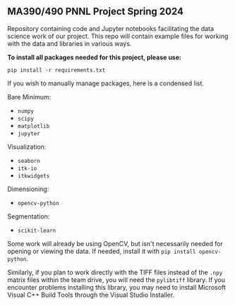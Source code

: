 MA390/490 PNNL Project Spring 2024
---
Repository containing code and Jupyter notebooks facilitating the data science work of our project. This repo will contain example files for working with the data and libraries in various ways.

**To install all packages needed for this project, please use:** 

`pip install -r requirements.txt`

If you wish to manually manage packages, here is a condensed list.

Bare Minimum:
- `numpy`
- `scipy`
- `matplotlib`
- `jupyter`

Visualization:
- `seaborn`
- `itk-io`
- `itkwidgets`

Dimensioning:
- `opencv-python`

Segmentation:
- `scikit-learn`

Some work will already be using OpenCV, but isn't necessarily needed for opening or viewing the data. If needed, install it with `pip install opencv-python`.

Similarly, if you plan to work directly with the TIFF files instead of the `.npy` matrix files within the team drive, you will need the `pylibtiff` library. If you encounter problems installing this library, you may need to install Microsoft Visual C++ Build Tools through the Visual Studio Installer.